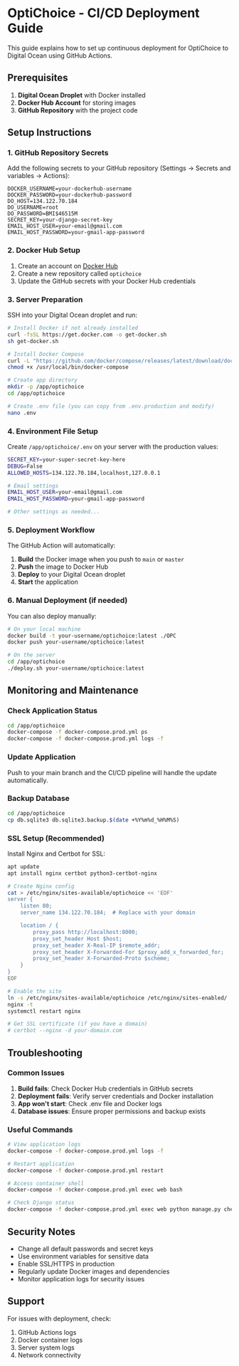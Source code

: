 # OptiChoice - CI/CD Deployment Guide

This guide explains how to set up continuous deployment for OptiChoice to Digital Ocean using GitHub Actions.

## Prerequisites

1. **Digital Ocean Droplet** with Docker installed
2. **Docker Hub Account** for storing images
3. **GitHub Repository** with the project code

## Setup Instructions

### 1. GitHub Repository Secrets

Add the following secrets to your GitHub repository (Settings → Secrets and variables → Actions):

```
DOCKER_USERNAME=your-dockerhub-username
DOCKER_PASSWORD=your-dockerhub-password
DO_HOST=134.122.70.184
DO_USERNAME=root
DO_PASSWORD=BMI$46515M
SECRET_KEY=your-django-secret-key
EMAIL_HOST_USER=your-email@gmail.com
EMAIL_HOST_PASSWORD=your-gmail-app-password
```

### 2. Docker Hub Setup

1. Create an account on [Docker Hub](https://hub.docker.com/)
2. Create a new repository called `optichoice`
3. Update the GitHub secrets with your Docker Hub credentials

### 3. Server Preparation

SSH into your Digital Ocean droplet and run:

```bash
# Install Docker if not already installed
curl -fsSL https://get.docker.com -o get-docker.sh
sh get-docker.sh

# Install Docker Compose
curl -L "https://github.com/docker/compose/releases/latest/download/docker-compose-$(uname -s)-$(uname -m)" -o /usr/local/bin/docker-compose
chmod +x /usr/local/bin/docker-compose

# Create app directory
mkdir -p /app/optichoice
cd /app/optichoice

# Create .env file (you can copy from .env.production and modify)
nano .env
```

### 4. Environment File Setup

Create `/app/optichoice/.env` on your server with the production values:

```bash
SECRET_KEY=your-super-secret-key-here
DEBUG=False
ALLOWED_HOSTS=134.122.70.184,localhost,127.0.0.1

# Email settings
EMAIL_HOST_USER=your-email@gmail.com
EMAIL_HOST_PASSWORD=your-gmail-app-password

# Other settings as needed...
```

### 5. Deployment Workflow

The GitHub Action will automatically:

1. **Build** the Docker image when you push to `main` or `master`
2. **Push** the image to Docker Hub
3. **Deploy** to your Digital Ocean droplet
4. **Start** the application

### 6. Manual Deployment (if needed)

You can also deploy manually:

```bash
# On your local machine
docker build -t your-username/optichoice:latest ./OPC
docker push your-username/optichoice:latest

# On the server
cd /app/optichoice
./deploy.sh your-username/optichoice:latest
```

## Monitoring and Maintenance

### Check Application Status
```bash
cd /app/optichoice
docker-compose -f docker-compose.prod.yml ps
docker-compose -f docker-compose.prod.yml logs -f
```

### Update Application
Push to your main branch and the CI/CD pipeline will handle the update automatically.

### Backup Database
```bash
cd /app/optichoice
cp db.sqlite3 db.sqlite3.backup.$(date +%Y%m%d_%H%M%S)
```

### SSL Setup (Recommended)

Install Nginx and Certbot for SSL:

```bash
apt update
apt install nginx certbot python3-certbot-nginx

# Create Nginx config
cat > /etc/nginx/sites-available/optichoice << 'EOF'
server {
    listen 80;
    server_name 134.122.70.184;  # Replace with your domain

    location / {
        proxy_pass http://localhost:8000;
        proxy_set_header Host $host;
        proxy_set_header X-Real-IP $remote_addr;
        proxy_set_header X-Forwarded-For $proxy_add_x_forwarded_for;
        proxy_set_header X-Forwarded-Proto $scheme;
    }
}
EOF

# Enable the site
ln -s /etc/nginx/sites-available/optichoice /etc/nginx/sites-enabled/
nginx -t
systemctl restart nginx

# Get SSL certificate (if you have a domain)
# certbot --nginx -d your-domain.com
```

## Troubleshooting

### Common Issues

1. **Build fails**: Check Docker Hub credentials in GitHub secrets
2. **Deployment fails**: Verify server credentials and Docker installation
3. **App won't start**: Check .env file and Docker logs
4. **Database issues**: Ensure proper permissions and backup exists

### Useful Commands

```bash
# View application logs
docker-compose -f docker-compose.prod.yml logs -f

# Restart application
docker-compose -f docker-compose.prod.yml restart

# Access container shell
docker-compose -f docker-compose.prod.yml exec web bash

# Check Django status
docker-compose -f docker-compose.prod.yml exec web python manage.py check
```

## Security Notes

- Change all default passwords and secret keys
- Use environment variables for sensitive data
- Enable SSL/HTTPS in production
- Regularly update Docker images and dependencies
- Monitor application logs for security issues

## Support

For issues with deployment, check:
1. GitHub Actions logs
2. Docker container logs
3. Server system logs
4. Network connectivity
